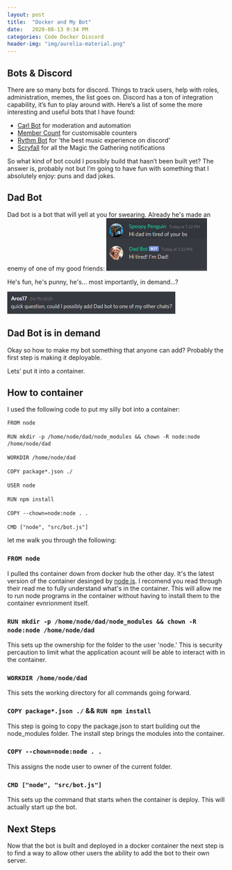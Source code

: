 ```yaml
---
layout: post
title:  "Docker and My Bot"
date:   2020-08-13 9:34 PM
categories: Code Docker Discord
header-img: "img/aurelia-material.png"
---
```



## Bots & Discord
There are so many bots for discord. Things to track users, help with roles, administration, memes, the list goes on. Discord has a ton of integration capability, it’s fun to play around with. Here’s a list of some the more interesting and useful bots that I have found:
* [Carl Bot](https://carl.gg/) for moderation and automation
* [Member Count](https://membercount.net/) for customisable counters
* [Rythm Bot](https://rythmbot.co/) for 'the best music experience on discord'
* [Scryfall](https://scryfall.com/) for all the Magic the Gathering notifications

So what kind of bot could I possibly build that hasn’t been built yet? The answer is, probably not but I’m going to have fun with something that I absolutely enjoy: puns and dad jokes. 

## Dad Bot
Dad bot is a bot that will yell at you for swearing. Already he's made an enemy of one of my good friends:
![Ah well](img/Dadbot_01.png)

He's fun, he's punny, he's... most importantly, in demand...?

![I want that bot](img/i_want_dad_bot.png)

## Dad Bot is in demand
Okay so how to make my bot something that anyone can add? Probably the first step is making it deployable.

Lets' put it into a container.

## How to container
I used the following code to put my silly bot into a container:

```
FROM node

RUN mkdir -p /home/node/dad/node_modules && chown -R node:node /home/node/dad

WORKDIR /home/node/dad

COPY package*.json ./

USER node

RUN npm install

COPY --chown=node:node . .

CMD ["node", "src/bot.js"]

```

let me walk you through the following:

### `FROM node`
I pulled ths container down from docker hub the other day. It's the latest version of the container desinged by [node js](https://hub.docker.com/_/node/). I recomend you read through their read me to fully understand what's in the container.
This will allow me to run node programs in the container without having to install them to the container evnrionment itself.

### `RUN mkdir -p /home/node/dad/node_modules && chown -R node:node /home/node/dad`
This sets up the ownership for the folder to the user 'node.' This is security percaution to limit what the application acount will be able to interact with in the container.

### `WORKDIR /home/node/dad`
This sets the working directory for all commands going forward.

### `COPY package*.json ./` && `RUN npm install`
This step is going to copy the package.json to start building out the node_modules folder.
The install step brings the modules into the container.

### `COPY --chown=node:node . .`
This assigns the node user to owner of the current folder.

### `CMD ["node", "src/bot.js"]`
This sets up the command that starts when the container is deploy. This will actually start up the bot.

## Next Steps
Now that the bot is built and deployed in a docker container the next step is to find a way to allow other users the ability to add the bot to their own server.
